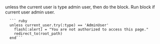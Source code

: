   unless the current user is type admin user, then do the block. Run block if current user admin user.

      ``` ruby
      unless current_user.try(:type) == 'AdminUser'
        flash[:alert] = "You are not authorized to access this page."
        redirect_to(root_path)
      end```

